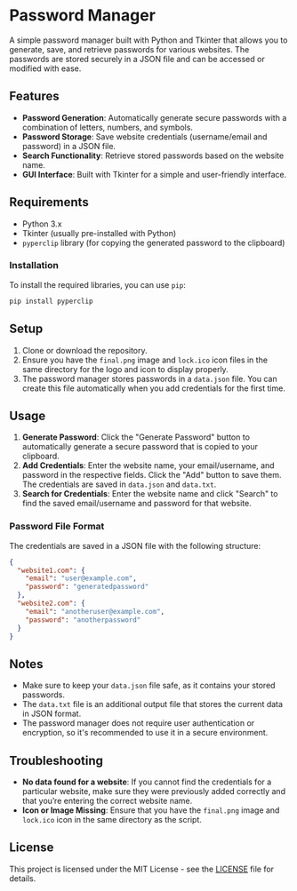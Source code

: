 
# Password Manager

A simple password manager built with Python and Tkinter that allows you to generate, save, and retrieve passwords for various websites. The passwords are stored securely in a JSON file and can be accessed or modified with ease.

## Features
- **Password Generation**: Automatically generate secure passwords with a combination of letters, numbers, and symbols.
- **Password Storage**: Save website credentials (username/email and password) in a JSON file.
- **Search Functionality**: Retrieve stored passwords based on the website name.
- **GUI Interface**: Built with Tkinter for a simple and user-friendly interface.

## Requirements
- Python 3.x
- Tkinter (usually pre-installed with Python)
- `pyperclip` library (for copying the generated password to the clipboard)

### Installation

To install the required libraries, you can use `pip`:

```bash
pip install pyperclip
```

## Setup

1. Clone or download the repository.
2. Ensure you have the `final.png` image and `lock.ico` icon files in the same directory for the logo and icon to display properly.
3. The password manager stores passwords in a `data.json` file. You can create this file automatically when you add credentials for the first time.

## Usage

1. **Generate Password**: Click the "Generate Password" button to automatically generate a secure password that is copied to your clipboard.
2. **Add Credentials**: Enter the website name, your email/username, and password in the respective fields. Click the "Add" button to save them. The credentials are saved in `data.json` and `data.txt`.
3. **Search for Credentials**: Enter the website name and click "Search" to find the saved email/username and password for that website.

### Password File Format

The credentials are saved in a JSON file with the following structure:

```json
{
  "website1.com": {
    "email": "user@example.com",
    "password": "generatedpassword"
  },
  "website2.com": {
    "email": "anotheruser@example.com",
    "password": "anotherpassword"
  }
}
```

## Notes

- Make sure to keep your `data.json` file safe, as it contains your stored passwords.
- The `data.txt` file is an additional output file that stores the current data in JSON format.
- The password manager does not require user authentication or encryption, so it's recommended to use it in a secure environment.

## Troubleshooting

- **No data found for a website**: If you cannot find the credentials for a particular website, make sure they were previously added correctly and that you’re entering the correct website name.
- **Icon or Image Missing**: Ensure that you have the `final.png` image and `lock.ico` icon in the same directory as the script.

## License

This project is licensed under the MIT License - see the [LICENSE](LICENSE) file for details.
